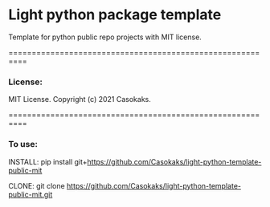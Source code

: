 # Light python package template

Template for python public repo projects with MIT license.

==========================================================

### License:

MIT License. Copyright (c) 2021 Casokaks.

==========================================================

### To use:

INSTALL: pip install git+https://github.com/Casokaks/light-python-template-public-mit

CLONE: git clone https://github.com/Casokaks/light-python-template-public-mit.git
